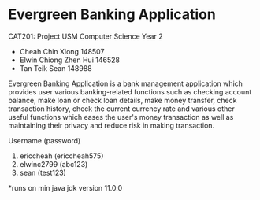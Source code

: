 # Evergreen Banking Application
CAT201: Project USM Computer Science Year 2 
- Cheah Chin Xiong 148507
- Elwin Chiong Zhen Hui 146528
- Tan Teik Sean 148988

Evergreen Banking Application is a bank management application which provides user various banking-related functions such as checking account balance, make loan or check loan details, make money transfer, check transaction history, check the current currency rate and various other useful functions which eases the user's money transaction as well as maintaining their privacy and reduce risk in making transaction.

Username (password)
1. ericcheah (ericcheah575)
2. elwinc2799 (abc123)
3. sean (test123)

*runs on min java jdk version 11.0.0
